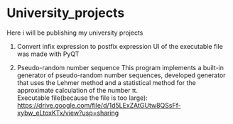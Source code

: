 # University_projects
Here i will be publishing my university projects  
  
1) Convert infix expression to postfix expression
UI of the executable file was made with PyQT  
  
2) Pseudo-random number sequence
This program implements a built-in generator of pseudo-random number sequences, developed generator that uses the Lehmer method and a statistical method for the approximate calculation of the number π.  
  Executable file(because the file is too large): https://drive.google.com/file/d/1d5LExZAtGUtw8QSsFf-xybw_eLtoxKTx/view?usp=sharing
